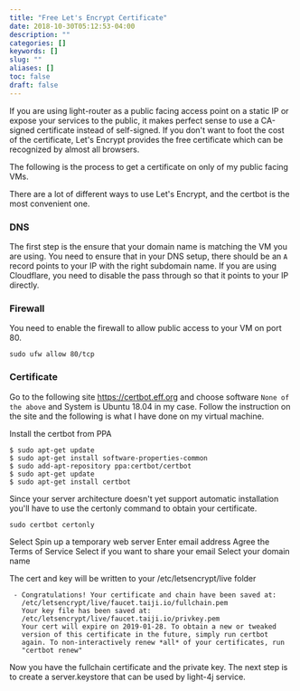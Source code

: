 ```yaml
---
title: "Free Let's Encrypt Certificate"
date: 2018-10-30T05:12:53-04:00
description: ""
categories: []
keywords: []
slug: ""
aliases: []
toc: false
draft: false
---
```


If you are using light-router as a public facing access point on a static IP or expose your services to the public, it makes perfect sense to use a CA-signed certificate instead of self-signed. If you don't want to foot the cost of the certificate, Let's Encrypt provides the free certificate which can be recognized by almost all browsers. 

The following is the process to get a certificate on only of my public facing VMs.

There are a lot of different ways to use Let's Encrypt, and the certbot is the most convenient one. 

### DNS

The first step is the ensure that your domain name is matching the VM you are using. You need to ensure that in your DNS setup, there should be an `A` record points to your IP with the right subdomain name. If you are using Cloudflare, you need to disable the pass through so that it points to your IP directly. 


### Firewall 

You need to enable the firewall to allow public access to your VM on port 80. 

```
sudo ufw allow 80/tcp
```

### Certificate

Go to the following site https://certbot.eff.org and choose software `None of the above` and System is Ubuntu 18.04 in my case. Follow the instruction on the site and the following is what I have done on my virtual machine. 

Install the certbot from PPA

```
$ sudo apt-get update
$ sudo apt-get install software-properties-common
$ sudo add-apt-repository ppa:certbot/certbot
$ sudo apt-get update
$ sudo apt-get install certbot
```

Since your server architecture doesn't yet support automatic installation you'll have to use the certonly command to obtain your certificate.

```
sudo certbot certonly
```

Select Spin up a temporary web server
Enter email address
Agree the Terms of Service
Select if you want to share your email
Select your domain name


The cert and key will be written to your /etc/letsencrypt/live folder

```
 - Congratulations! Your certificate and chain have been saved at:
   /etc/letsencrypt/live/faucet.taiji.io/fullchain.pem
   Your key file has been saved at:
   /etc/letsencrypt/live/faucet.taiji.io/privkey.pem
   Your cert will expire on 2019-01-28. To obtain a new or tweaked
   version of this certificate in the future, simply run certbot
   again. To non-interactively renew *all* of your certificates, run
   "certbot renew"
```

Now you have the fullchain certificate and the private key. The next step is to create a server.keystore that can be used by light-4j service. 



